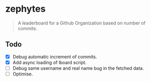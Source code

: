 # zephytes

> A leaderboard for a Github Organization based on number of commits.

## Todo

- [x] Debug automatic increment of commits.
- [x] Add async loading of lboard script.
- [ ] Debug same username and real name bug in the fetched data.
- [ ] Optimise.
